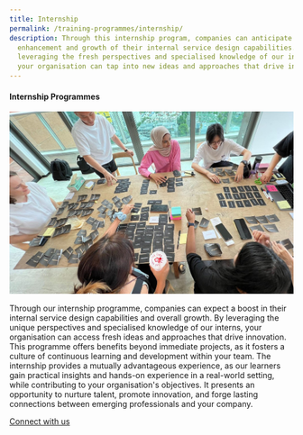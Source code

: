 ```yaml
---
title: Internship
permalink: /training-programmes/internship/
description: Through this internship program, companies can anticipate the
  enhancement and growth of their internal service design capabilities. By
  leveraging the fresh perspectives and specialised knowledge of our interns,
  your organisation can tap into new ideas and approaches that drive innovation.
---
```

#### **Internship Programmes** 

![](/images/Programmes/programmes_internship.jpg)

Through our internship programme, companies can expect a boost in their internal service design capabilities and overall growth. By leveraging the unique perspectives and specialised knowledge of our interns, your organisation can access fresh ideas and approaches that drive innovation. This programme offers benefits beyond immediate projects, as it fosters a culture of continuous learning and development within your team. The internship provides a mutually advantageous experience, as our learners gain practical insights and hands-on experience in a real-world setting, while contributing to your organisation's objectives. It presents an opportunity to nurture talent, promote innovation, and forge lasting connections between emerging professionals and your company.

<a target="_blank" href="/contact-us/">Connect with us </a>